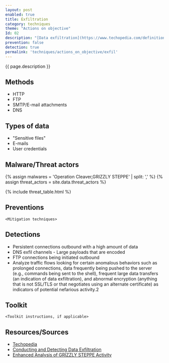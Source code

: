 ```yaml
---
layout: post
enabled: true
title: Exfiltration
category: techniques
theme: "Actions on objective"
Id: 02
description: "[Data exfiltration](https://www.techopedia.com/definition/14682/data-exfiltration) is the unauthorized copying, transfer or retrieval of data from a computer or server. Data exfiltration is a malicious activity performed through various different techniques, typically by cybercriminals over the Internet or other network."
prevention: false
detection: true
permalink: 'techniques/actions_on_objective/exfil'
---
```

{{ page.description }}

## Methods

* HTTP
* FTP
* SMTP/E-mail attachments
* DNS

## Types of data

* "Sensitive files"
* E-mails
* User credentials

## Malware/Threat actors
{% assign malwares = 'Operation Cleaver,GRIZZLY STEPPE' | split: ',' %}
{% assign threat_actors = site.data.threat_actors %}

{% include threat_table.html %}

## Preventions

`<Mitigation techniques>`

## Detections

* Persistent connections outbound with a high amount of data
* DNS exfil channels - Large payloads that are encoded
* FTP connections being initiated outbound
* Analyze traffic flows looking for certain anomalous behaviors such as prolonged connections, data frequently being pushed to the server (e.g., commands being sent to the shell), frequent large data transfers (an indication of data exfiltration), and abnormal encryption (anything that is not SSL/TLS or that negotiates using an alternate certificate) as indicators of potential nefarious activity.2

## Toolkit

`<Toolkit instructions, if applicable>`

## Resources/Sources

* [Techopedia](https://www.techopedia.com/definition/14682/data-exfiltration)
* [Conducting and Detecting Data Exfiltration](https://www.mindpointgroup.com/blog/operations/conducting-and-detecting-data-exfiltration/)
* [Enhanced Analysis of GRIZZLY STEPPE Activity](https://github.com/CyberMonitor/APT_CyberCriminal_Campagin_Collections/blob/master/2017/2017.02.10.Enhanced_Analysis_of_GRIZZLY_STEPPE/AR-17-20045_Enhanced_Analysis_of_GRIZZLY_STEPPE_Activity.pdf)
